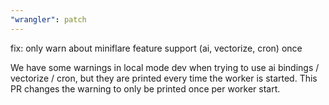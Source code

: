 ```yaml
---
"wrangler": patch
---
```


fix: only warn about miniflare feature support (ai, vectorize, cron) once

We have some warnings in local mode dev when trying to use ai bindings / vectorize / cron, but they are printed every time the worker is started. This PR changes the warning to only be printed once per worker start.
